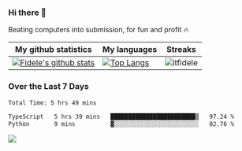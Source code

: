 ### Hi there 👋
<p>Beating computers into submission, for fun and profit 🔥</p>

|My github statistics|My languages|Streaks|
|-|-|-|
|[![Fidele's github stats](https://github-readme-stats.vercel.app/api?username=itfidele&count_private=true&show_icons=true&theme=dark&hide_title=true)](https://github.com/itfidele)|[![Top Langs](https://github-readme-stats.vercel.app/api/top-langs/?username=itfidele&show_icons=true&langs_count=8&theme=dark&layout=compact&hide_title=true)](https://github.com/itfidele)|![itfidele](https://github-readme-streak-stats.herokuapp.com/?user=itfidele&theme=dark)

### Over the Last 7 Days
<!--START_SECTION:waka-->

```txt
Total Time: 5 hrs 49 mins

TypeScript   5 hrs 39 mins   ████████████████████████▒   97.24 %
Python       9 mins          ▓░░░░░░░░░░░░░░░░░░░░░░░░   02.76 %
```

<!--END_SECTION:waka-->



![](https://komarev.com/ghpvc/?username=itfidele)
